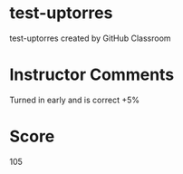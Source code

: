 # test-uptorres
test-uptorres created by GitHub Classroom
# Instructor Comments
Turned in early and is correct +5%
# Score
105
